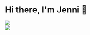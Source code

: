 # Hi there, I'm Jenni 👋


<a href="https://github.com/anuraghazra/github-readme-stats">
  <img align="center" src="https://github-readme-stats.vercel.app/api/pin/top-langs/?username=jenniaylis&layout=compact&theme=buefy" />
</a>
<br>
<a>
  <img align="center" src="https://github-readme-stats.vercel.app/api/pin/?username=jenniaylis&show_icons=true&theme=buefy&count_private=true" />
</a>
